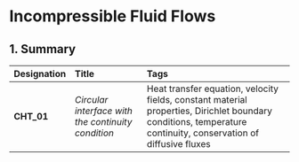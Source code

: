 # Incompressible Fluid Flows

## 1. Summary


| Designation | Title                                                             | Tags                         |
|:------------|:------------------------------------------------------------------|:-----------------------------|
| **CHT_01**  | _Circular interface with the continuity condition_                | Heat transfer equation, velocity fields, constant material properties, Dirichlet boundary conditions, temperature continuity, conservation of diffusive fluxes |
